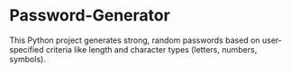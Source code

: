# Password-Generator
This Python project generates strong, random passwords based on user-specified criteria like length and character types (letters, numbers, symbols).

